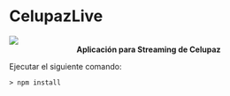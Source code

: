 # CelupazLive

<img src="https://user-images.githubusercontent.com/30637512/90991875-87bf2800-e569-11ea-815f-bde56e52d6e1.png" />

<center><b>Aplicación para Streaming de Celupaz</b></center>

Ejecutar el siguiente comando:

```
> npm install
```

